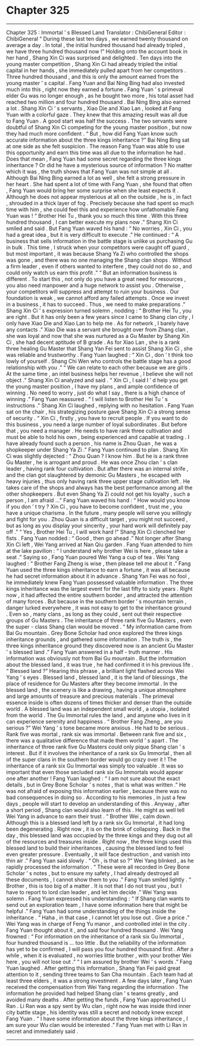 
# Chapter 325


---

Chapter 325 : Immortal ’ s Blessed Land
Translator :
ChibiGeneral
Editor :
ChibiGeneral
“ During these last ten days , we earned twenty thousand on average a day . In total , the initial hundred thousand had already tripled , we have three hundred thousand now !” Holding onto the account book in her hand , Shang Xin Ci was surprised and delighted .
Ten days into the young master competition , Shang Xin Ci had already tripled the initial capital in her hands , she immediately pulled apart from her competitors .
Three hundred thousand , and this is only the amount earned from the young master ’ s capital . Fang Yuan and Bai Ning Bing had also invested much into this , right now they earned a fortune . Fang Yuan ’ s primeval elder Gu was no longer enough , as he bought two more , his total asset had reached two million and four hundred thousand .
Bai Ning Bing also earned a lot .
Shang Xin Ci ’ s servants , Xiao Die and Xiao Lan , looked at Fang Yuan with a colorful gaze .
They knew that this amazing result was all due to Fang Yuan .
A good start was half the success . The two servants were doubtful of Shang Xin Ci competing for the young master position , but now they had much more confident .
“ But , how did Fang Yuan know such accurate information about the three kings inheritance ?” Bai Ning Bing sat at one side as she felt suspicion .
The reason Fang Yuan was able to use this opportunity and earn this time was all due to the information he had .
Does that mean , Fang Yuan had some secret regarding the three kings inheritance ? Or did he have a mysterious source of information ?
No matter which it was , the truth shows that Fang Yuan was not simple at all .
Although Bai Ning Bing earned a lot as well , she felt a strong pressure in her heart .
She had spent a lot of time with Fang Yuan , she found that often , Fang Yuan would bring her some surprise when she least expects it .
Although he does not appear mysterious at all on the outside , he is , in fact , shrouded in a thick layer of fog .
Precisely because she had spent so much time with him , she could feel this and experience how unfathomable Fang Yuan was !
“ Brother Hei Tu , thank you so much this time . With this three hundred thousand , I can better execute my plans now .” Shang Xin Ci smiled and said .
But Fang Yuan waved his hand : “ No worries , Xin Ci , you had a great idea , but it is very difficult to execute .”
He continued : “ A business that sells information in the battle stage is unlike us purchasing Gu in bulk . This time , I struck when your competitors were caught off guard , but most important , it was because Shang Ya Zi who controlled the shops was gone , and there was no one managing the Shang clan shops . Without a firm leader , even if others wanted to interfere , they could not do so , and could only watch us earn this profit .”
“ But an information business is different . To start this , not only do you have a great need for resources , you also need manpower and a huge network to assist you . Otherwise , your competitors will suppress and attempt to ruin your business . Our foundation is weak , we cannot afford any failed attempts . Once we invest in a business , it has to succeed . Thus , we need to make preparations .”
Shang Xin Ci ’ s expression turned solemn , nodding : “ Brother Hei Tu , you are right . But it has only been a few years since I came to Shang clan city , I only have Xiao Die and Xiao Lan to help me . As for network , I barely have any contacts .”
Xiao Die was a servant she brought over from Zhang clan , she was loyal and now that she was nurtured as a Gu Master by Shang Xin Ci , she had decent aptitude of B grade .
As for Xiao Lan , she is a rank three healing Gu Master that Shang Yan Fei sent to assist Shang Xin Ci , she was reliable and trustworthy .
Fang Yuan laughed : “ Xin Ci , don ’ t think too lowly of yourself . Shang Chi Wen who controls the battle stage has a good relationship with you .”
“ We can relate to each other because we are girls . At the same time , an intel business helps her revenue , I believe she will not object .” Shang Xin Ci analyzed and said .
“ Xin Ci , I said I ’ d help you get the young master position , I have my plans , and ample confidence of winning . No need to worry , just do what I say , there is a high chance of winning .” Fang Yuan reassured .
“ I will listen to Brother Hei Tu ’ s instructions .” Shang Xin Ci laughed , replying with no hesitation .
Fang Yuan sat on the chair , his strategizing posture gave Shang Xin Ci a strong sense of security .
“ Xin Ci , firstly , you have to recruit people . If you want to do this business , you need a large number of loyal subordinates . But before that , you need a manager . He needs to have rank three cultivation and must be able to hold his own , being experienced and capable at trading . I have already found such a person , his name is Zhou Quan , he was a shopkeeper under Shang Ya Zi .” Fang Yuan continued to plan .
Shang Xin Ci was slightly dejected : “ Zhou Quan ? I know him . But he is a rank three Gu Master , he is arrogant and proud . He was once Zhou clan ’ s clan leader , having rank four cultivation . But after there was an internal strife , and the clan got slaughtered by demonic Gu Masters , he escaped with heavy injuries , thus only having rank three upper stage cultivation left . He takes care of the shops and always has the best performance among all the other shopkeepers . But even Shang Ya Zi could not get his loyalty , such a person , I am afraid …”
Fang Yuan waved his hand : “ How would you know if you don ’ t try ? Xin Ci , you have to become confident , trust me , you have a unique charisma . In the future , many people will serve you willingly and fight for you . Zhou Quan is a difficult target , you might not succeed , but as long as you display your sincerity , your hard work will definitely pay off .”
“ Yes , Brother Hei Tu , I will work hard !” Shang Xin Ci clenched her fists .
Fang Yuan nodded : “ Good , then go ahead .”
Not longer after Shang Xin Ci left , Wei Yang arrived at Nan Qiu garden .
Fang Yuan attended to him at the lake pavilion : “ I understand why brother Wei is here , please take a seat .”
Saying so , Fang Yuan poured Wei Yang a cup of tea .
Wei Yang laughed : “ Brother Fang Zheng is wise , then please tell me about it .”
Fang Yuan used the three kings inheritance to earn a fortune , it was all because he had secret information about it in advance .
Shang Yan Fei was no fool , he immediately knew Fang Yuan possessed valuable information .
The three kings inheritance was the largest event for the last fifty to sixty years . Right now , it had affected the entire southern border , and attracted the attention of many forces . But because in the southern border ’ s mountain terrain , danger lurked everywhere , it was not easy to get to the inheritance ground . Even so , many clans , as long as they could , sent out their respective groups of Gu Masters .
The inheritance of three rank five Gu Masters , even the super - class Shang clan would be moved .
“ My information came from Bai Gu mountain . Grey Bone Scholar had once explored the three kings inheritance grounds , and gathered some information . The truth is , the three kings inheritance ground they discovered now is an ancient Gu Master ’ s blessed land .” Fang Yuan answered in a half - truth manner .
His information was obviously not from Bai Gu mountain . But the information about the blessed land , it was true , he had confirmed it in his previous life .
“ Blessed land ?” Hearing this phrase , a brilliant light flashed across Wei Yang ’ s eyes .
Blessed land , blessed land , it is the land of blessings , the place of residence for Gu Masters after they become immortal .
In the blessed land , the scenery is like a drawing , having a unique atmosphere and large amounts of treasure and precious materials . The primeval essence inside is often dozens of times thicker and denser than the outside world .
A blessed land was an independent small world , a utopia , isolated from the world . The Gu Immortal rules the land , and anyone who lives in it can experience serenity and happiness .
“ Brother Fang Zheng , are you serious ?” Wei Yang ’ s tone became more anxious .
He had to be serious .
Rank five was mortal , rank six was immortal . Between rank five and six , there was a qualitative difference that made them world ’ s apart .
The inheritance of three rank five Gu Masters could only pique Shang clan ’ s interest . But if it involves the inheritance of a rank six Gu Immortal , then all of the super clans in the southern border would go crazy over it !
The inheritance of a rank six Gu Immortal was simply too valuable . It was so important that even those secluded rank six Gu Immortals would appear one after another !
Fang Yuan laughed : “ I am not sure about the exact details , but in Grey Bone Scholar ’ s notes , that is what was written .”
He was not afraid of exposing this information earlier , because there was no bad consequences in doing so .
According to his memories , in just a few days , people will start to develop an understanding of this . Anyway , after a short period , Shang clan would also learn of this . He might as well tell Wei Yang in advance to earn their trust .
“ Brother Wei , calm down . Although this is a blessed land left by a rank six Gu Immortal , it had long been degenerating . Right now , it is on the brink of collapsing . Back in the day , this blessed land was occupied by the three kings and they dug out all of the resources and treasures inside . Right now , the three kings used this blessed land to build their inheritances , causing the blessed land to feel even greater pressure . Eventually , it will face destruction , and vanish into thin air .” Fang Yuan said slowly .
“ Oh , is that so ?” Wei Yang blinked , as he rapidly processed the information .
“ These were all recorded in Grey Bone Scholar ’ s notes , but to ensure my safety , I had already destroyed all these documents , I cannot show them to you .” Fang Yuan smiled lightly .
“ Brother , this is too big of a matter . It is not that I do not trust you , but I have to report to lord clan leader , and let him decide .” Wei Yang was solemn .
Fang Yuan expressed his understanding : “ If Shang clan wants to send out an exploration team , I have some information here that might be helpful .”
Fang Yuan had some understanding of the things inside the inheritance .
“ Haha , in that case , I cannot let you lose out . Give a price .” Wei Yang was in charge of Feng Yu manor , and controlled intel in the city .
Fang Yuan thought about it , and said four hundred thousand .
Wei Yang frowned : “ For information on the inheritance of a rank six Gu Immortal , four hundred thousand is … too little . But the reliability of the information has yet to be confirmed , I will pass you four hundred thousand first . After a while , when it is evaluated , no worries little brother , with your brother Wei here , you will not lose out .”
“ I am assured by brother Wei ’ s words .” Fang Yuan laughed .
After getting this information , Shang Yan Fei paid great attention to it , sending three teams to San Cha mountain . Each team had at least three elders , it was a strong investment .
A few days later , Fang Yuan received the compensation from Wei Yang regarding the information .
The information he provided had helped Shang clan ’ s teams greatly , and avoided many deaths .
After getting the funds , Fang Yuan approached Li Ran .
Li Ran was a spy sent by Wu clan , right now he was inside third inner city battle stage , his identity was still a secret and nobody knew except Fang Yuan .
“ I have some information about the three kings inheritance , I am sure your Wu clan would be interested .” Fang Yuan met with Li Ran in secret and immediately said .

---

